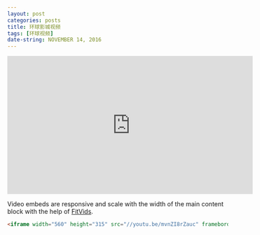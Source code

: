 ```yaml
---
layout: post
categories: posts
title: 环球影城视频
tags: [环球视频]
date-string: NOVEMBER 14, 2016
---
```

<center>
<iframe width="560" height="315" src="https://youtu.be/mvnZI8rZauc" frameborder="0" allowfullscreen></iframe>
</center>

Video embeds are responsive and scale with the width of the main content block with the help of [FitVids](http://fitvidsjs.com/).

```html
<iframe width="560" height="315" src="//youtu.be/mvnZI8rZauc" frameborder="0"></iframe>
```
